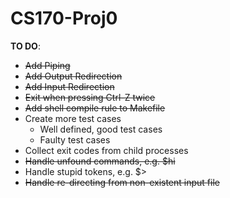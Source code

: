 # CS170-Proj0

__TO DO__:
* ~~Add Piping~~
* ~~Add Output Redirection~~
* ~~Add Input Redirection~~
* ~~Exit when pressing Ctrl-Z twice~~
* ~~Add shell compile rule to Makefile~~
* Create more test cases
	* Well defined, good test cases
	* Faulty test cases
* Collect exit codes from child processes
* ~~Handle unfound commands, e.g. $hi~~
* Handle stupid tokens, e.g. $>
* ~~Handle re-directing from non-existent input file~~
